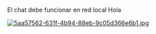El chat debe funcionar en red local
Hola

[![5aa57562-631f-4b94-88eb-9c05d366e6b1.jpg](https://i.postimg.cc/PxNdchbT/5aa57562-631f-4b94-88eb-9c05d366e6b1.jpg)](https://postimg.cc/zbZmbsPc)
